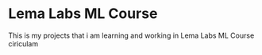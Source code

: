 # Lema Labs ML Course

This is my projects that i am learning and working in Lema Labs ML Course ciriculam
